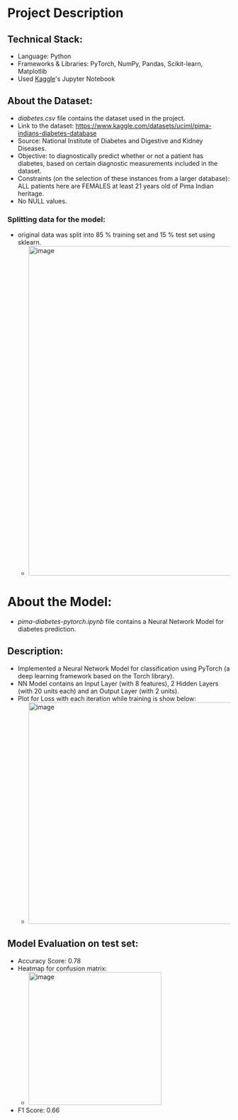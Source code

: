 # Project Description

## Technical Stack:
  - Language: Python
  - Frameworks & Libraries: PyTorch, NumPy, Pandas, Scikit-learn, Matplotlib
  - Used [Kaggle](https://www.kaggle.com/)'s Jupyter Notebook

## About the Dataset:
- *diabetes.csv* file contains the dataset used in the project.
- Link to the dataset: https://www.kaggle.com/datasets/uciml/pima-indians-diabetes-database
- Source: National Institute of Diabetes and Digestive and Kidney Diseases.
- Objective: to diagnostically predict whether or not a patient has diabetes, based on certain diagnostic measurements included in the dataset.
- Constraints (on the selection of these instances from a larger database): ALL patients here are FEMALES at least 21 years old of Pima Indian heritage.
- No NULL values.

### Splitting data for the model:
- original data was split into 85 % training set and 15 % test set using sklearn.
  - <img width="744" alt="image" src="https://github.com/shubhranshu-animesh/diabetes_prediction/assets/77923668/e6079b0d-7bb2-4d43-bad5-c319deee0727">

# About the Model:
- *pima-diabetes-pytorch.ipynb* file contains a Neural Network Model for diabetes prediction.

## Description:
- Implemented a Neural Network Model for classification using PyTorch (a deep learning framework based on the Torch library).
- NN Model contains an Input Layer (with 8 features), 2 Hidden Layers (with 20 units each) and an Output Layer (with 2 units).
- Plot for Loss with each iteration while training is show below: 
  - <img width="500" alt="image" src="https://github.com/shubhranshu-animesh/diabetes_prediction/assets/77923668/e8ccba35-dcb7-440d-8354-28b48abe1741">

## Model Evaluation on test set:
  - Accuracy Score: 0.78
  - Heatmap for confusion matrix:
    - <img width="300" alt="image" src="https://github.com/shubhranshu-animesh/diabetes_prediction/assets/77923668/62fc2082-414f-4e38-997a-fe37c2ef87ca">
  - F1 Score: 0.66
